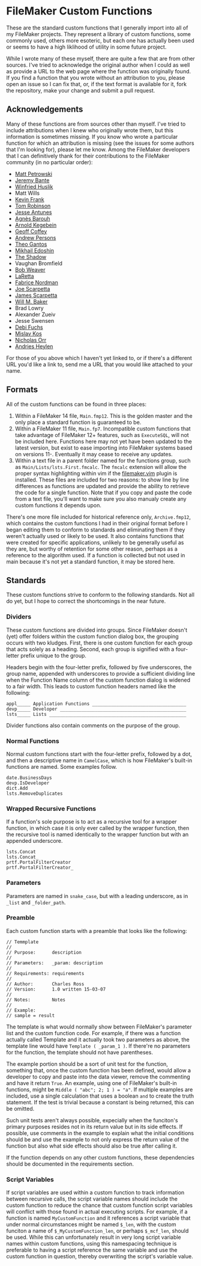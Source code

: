 # FileMaker Custom Functions

These are the standard custom functions that I generally import into all of my FileMaker
projects. They represent a library of custom functions, some commonly used, others more
esoteric, but each one has actually been used or seems to have a high liklihood of
utility in some future project.

While I wrote many of these myself, there are quite a few that are from other sources.
I've tried to acknowledge the original author when I could as well as provide a URL to
the web page where the function was originally found. If you find a function that you
wrote without an attribution to you, please open an issue so I can fix that, or, if the
text format is available for it, fork the repository, make your change and submit a pull
request.

## Acknowledgements

Many of these functions are from sources other than myself. I've tried to include
attributions when I knew who originally wrote them, but this information is sometimes
missing. If you know who wrote a particular function for which an attribution is missing
(see the issues for some authors that I'm looking for), please let me know. Among the
FileMaker developers that I can definitively thank for their contributions to the FileMaker
community (in no particular order):

- [Matt Petrowski](http://www.filemakermagazine.com)
- [Jeremy Bante](https://twitter.com/jbante)
- [Winfried Huslik](https://twitter.com/whuslik)
- Matt Wills
- [Kevin Frank](http://www.kevinfrank.com/index.html)
- [Tom Robinson](http://www.tomrobinson.co.nz)
- [Jesse Antunes](http://sixfriedrice.com/wp/about-sfr/)
- [Agnès Barouh](mailto:barouh.agnes@wanadoo.fr)
- [Arnold Kegebein](http://www.kegebein.net/blog/about/)
- [Geoff Coffey](http://sixfriedrice.com/wp/about-sfr/)
- [Andrew Persons](http://www.excelisys.com/our-team-custom-database-consultants.php)
- [Theo Gantos](https://twitter.com/tgantos)
- [Mikhail Edoshin](http://mikhailedoshin.com)
- [The Shadow](http://www.fmfunctions.com/members_display_record.php?memberId=34)
- Vaughan Bromfield
- [Bob Weaver](http://fmforums.com/profile/53726-bobweaver/)
- [LaRetta](http://fmforums.com/profile/59345-laretta/)
- [Fabrice Nordman](https://twitter.com/FabriceN)
- [Joe Scarpetta](http://scarpettagroup.com/filemaker-development-about/)
- [James Scarpetta](http://scarpettagroup.com/filemaker-development-about/)
- [Will M. Baker](https://www.beezwax.net/beez/100)
- Brad Lowry
- Alexander Zueiv
- Jesse Swensen
- [Debi Fuchs](http://www.aptworks.com/welcome.html)
- [Mislav Kos](http://www.soliantconsulting.com/users/mkos)
- [Nicholas Orr](http://www.goya.com.au/about/staff)
- [Andries Heylen](http://www.fmfunctions.com/mid/57)

For those of you above which I haven't yet linked to, or if there's a different URL you'd like a link to, send me a URL that you would like attached to your name.

## Formats

All of the custom functions can be found in three places:

1. Within a FileMaker 14 file, `Main.fmp12`. This is the golden master and the only place a standard function is guaranteed to be.
2. Within a FileMaker 11 file, `Main.fp7`. Incompatible custom functions that take advantage of FileMaker 12+ features, such as `ExecuteSQL`, will not be included here. Functions here may not yet have been updated to the latest version, but exist to ease importing into FileMaker systems based on versions 11-. Eventually it may cease to receive any updates.
3. Within a text file in a parent folder named for the functions group, such as `Main/Lists/lsts.First.fmcalc`. The `fmcalc` extension will allow the proper syntax highlighting within vim if the [filemaker.vim](https://github.com/chivalry/filemaker.vim) plugin is installed. These files are included for two reasons: to show line by line differences as functions are updated and provide the ability to retrieve the code for a single function. Note that if you copy and paste the code from a text file, you'll want to make sure you also manualy create any custom functions it depends upon.

There's one more file included for historical reference only, `Archive.fmp12`,
which contains the custom functions I had in their original format before I began editing
them to conform to standards and eliminating them if they weren't actually used or likely
to be used. It also contains functions that were created for specific applications,
unlikely to be generally useful as they are, but worthy of retention for some other reason,
perhaps as a reference to the algorithm used. If a function is collected but not used in
main because it's not yet a standard function, it may be stored here.

## Standards

These custom functions strive to conform to the following standards. Not all do yet, but
I hope to correct the shortcomings in the near future.

### Dividers

These custom functions are divided into groups. Since FileMaker doesn't (yet) offer
folders within the custom function dialog box, the grouping occurs with two kludges.
First, there is one custom function for each group that acts solely as a heading. Second,
each group is signified with a four-letter prefix unique to the group.

Headers begin with the four-letter prefix, followed by five underscores, the group name,
appended with underscores to provide a sufficient dividing line when the Function Name
column of the custom function dialog is widened to a fair width. This leads to custom
function headers named like the following:

    appl_____ Application Functions ___________________________________
    devp_____ Developer _______________________________________________
    lsts_____ Lists ___________________________________________________

Divider functions also contain comments on the purpose of the group.

### Normal Functions

Normal custom functions start with the four-letter prefix, followed by a dot, and then a
descriptive name in `CamelCase`, which is how FileMaker's built-in functions are named.
Some examples follow.

    date.BusinessDays
    devp.IsDeveloper
    dict.Add
    lsts.RemoveDuplicates

### Wrapped Recursive Functions

If a function's sole purpose is to act as a recursive tool for a wrapper function, in
which case it is only ever called by the wrapper function, then the recursive tool is
named identically to the wrapper function but with an appended underscore.

    lsts.Concat
    lsts.Concat_
    prtf.PortalFilterCreator
    prtf.PortalFilterCreator_

### Parameters

Parameters are named in `snake_case`, but with a leading underscore, as in `_list` and
`_folder_path`.  

### Preamble

Each custom function starts with a preamble that looks like the following:

    // Temmplate
    //
    // Purpose:	     description
    //
    // Parameters:	 _param: description
    //
    // Requirements: requirements
    //
    // Author:		 Charles Ross
    // Version:	     1.0 written 15-03-07
    //
    // Notes:		 Notes
    //
    // Example:
    // sample = result

The template is what would normally show between FileMaker's parameter list and the custom
function code. For example, if there was a function actually called Template and it
actually took two parameters as above, the template line would have `Template ( _param_1 )`.
If there're no parameters for the function, the template should not have parentheses.

The example portion should be a sort of unit test for the function, something that, once
the custom function has been defined, would allow a developer to copy and paste into the
data viewer, remove the commenting and have it return `True`. An example, using one of
FileMaker's built-in functions, might be `Middle ( "abc"; 2; 1 ) = "a"`. If multiple
examples are included, use a single calculation that uses a boolean `and` to create the
truth statement. If the test is trivial because a constant is being returned, this can
be omitted.

Such unit tests aren't always possible, expecially when the funciton's primary purposes
resides not in its return value but in its side effects. If possible, use comments in the
example to explain what the initial conditions should be and use the example to not only
express the return value of the function but also what side effects should also be true
after calling it.

If the function depends on any other custom functions, these dependencies should be
documented in the requirements section.

### Script Variables

If script variables are used within a custom function to track information between recursive
calls, the script variable names should include the custom function to reduce the chance
that custom function script variables will conflict with those found in actual executing
scripts. For example, if a function is named `MyCustomFunction` and it references a script
variable that under normal circumstances might be named `$_len`, with the custom funciton
a name of `$_MyCustomFunction_len`, or perhaps `$_mcf_len`, should be used. While this can
unfortunately result in very long script variable names within custom functions, using this
namespacing technique is preferable to having a script reference the same variable and use
the custom function in question, thereby overwriting the script's variable value.
